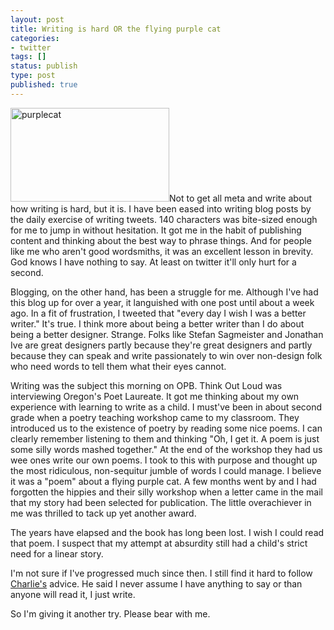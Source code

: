 ```yaml
---
layout: post
title: Writing is hard OR the flying purple cat
categories:
- twitter
tags: []
status: publish
type: post
published: true
---
```

<img src="http://skinnywhitegirl.com/blog/wp-content/uploads/2010/06/purplecat.png" alt="purplecat" title="purplecat" width="254" height="150" class="alignleft size-full wp-image-91" />Not to get all meta and write about how writing is hard, but it is. I have been eased into writing blog posts by the daily exercise of writing tweets. 140 characters was bite-sized enough for me to jump in without hesitation. It got me in the habit of publishing content and thinking about the best way to phrase things. And for people like me who aren't good wordsmiths, it was an excellent lesson in brevity. God knows I have nothing to say. At least on twitter it'll only hurt for a second.

Blogging, on the other hand, has been a struggle for me. Although I've had this blog up for over a year, it languished with one post until about a week ago. In a fit of frustration, I tweeted that "every day I wish I was a better writer." It's true. I think more about being a better writer than I do about being a better designer. Strange. Folks like Stefan Sagmeister and Jonathan Ive are great designers partly because they're great designers and partly because they can speak and write passionately to win over non-design folk who need words to tell them what their eyes cannot.

Writing was the subject this morning on OPB. Think Out Loud was interviewing Oregon's Poet Laureate. It got me thinking about my own experience with learning to write as a child. I must've been in about second grade when a poetry teaching workshop came to my classroom. They introduced us to the existence of poetry by reading some nice poems. I can clearly remember listening to them and thinking "Oh, I get it. A poem is just some silly words mashed together." At the end of the workshop they had us wee ones write our own poems. I took to this with purpose and thought up the most ridiculous, non-sequitur jumble of words I could manage. I believe it was a "poem" about a flying purple cat. A few months went by and I had forgotten the hippies and their silly workshop when a letter came in the mail that my story had been selected for publication. The little overachiever in me was thrilled to tack up yet another award.

The years have elapsed and the book has long been lost. I wish I could read that poem. I suspect that my attempt at absurdity still had a child's strict need for a linear story.

I'm not sure if I've progressed much since then. I still find it hard to follow <a href="http://twitter.com/ceonyc">Charlie's</a> advice. He said I never assume I have anything to say or than anyone will read it, I just write.

So I'm giving it another try. Please bear with me.
